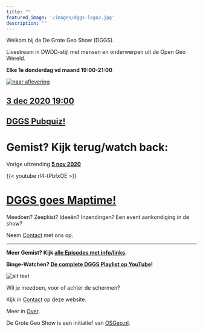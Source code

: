 ```yaml
---
title: ""
featured_image: '/images/dggs-logo2.jpg'
description: ""
---
```


Welkom bij de De Grote Geo Show (DGGS).
   
Livestream in DWDD-stijl met mensen en onderwerpen uit de Open Geo Wereld.

__Elke 1e donderdag vd maand 19:00-21:00__

[![naar aflevering](/images/episode-0013/pubquiz_aankondiging.jpg)](/episode/episode-0013/ "naar aflevering")


## __[3 dec 2020 19:00](/episode/episode-0013/)__
## __[DGGS Pubquiz!](/episode/episode-0013/)__


# __Gemist? Kijk terug/watch back:__
 
Vorige uitzending __[__5 nov 2020__ ](/episode/episode-0012/)__

{{< youtube rl4-tPbfxOE >}}
 
# __[DGGS goes Maptime!](/episode/episode-0012/)__

Meedoen? Zeepkist? Ideeën? Inzendingen? Een event aankondiging in de show?

Neem [Contact](/contact/) met ons op. 


 -----

__Meer Gemist? Kijk [alle Episodes met info/links](/episode).__ 
 
__Binge-Watchen? [De complete DGGS Playlist op YouTube](https://www.youtube.com/playlist?list=PLJMEnRQpAfZqCkhGh3lb3KUnXssK7Sk6C)!__

![alt text](/images/screenshots/episode-1-10.png "Episode #1-#10")

Wil je meedoen, voor of achter de schermen?

Kijk in [Contact](/contact/) op deze website.

Meer in [Over](/about/).

De Grote Geo Show is een initiatief van [OSGeo.nl](https://osgeo.nl).
                                                                   